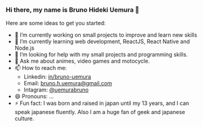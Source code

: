### Hi there, my name is Bruno Hideki Uemura 👋

Here are some ideas to get you started:

- 🔭 I’m currently working on small projects to improve and learn new skills
- 🌱 I’m currently learning web development, ReactJS, React Native and Node.js
- 🤔 I’m looking for help with my small projects and programming skills.
- 💬 Ask me about animes, video games and motocycle.
- 📫 How to reach me: 
  - Linkedin: [in/bruno-uemura](https://www.linkedin.com/in/bruno-hideki-uemura-918589139/)
  - Email: [bruno.h.uemura@gmail.com](bruno.h.uemura@gmail.com)
  - Intagram: [@uemurabruno](https://www.instagram.com/uemurabruno/)
- 😄 Pronouns: ...
- ⚡ Fun fact: I was born and raised in japan until my 13 years, and I can speak japanese fluently. Also I am a huge fan of geek and japanese culture.
